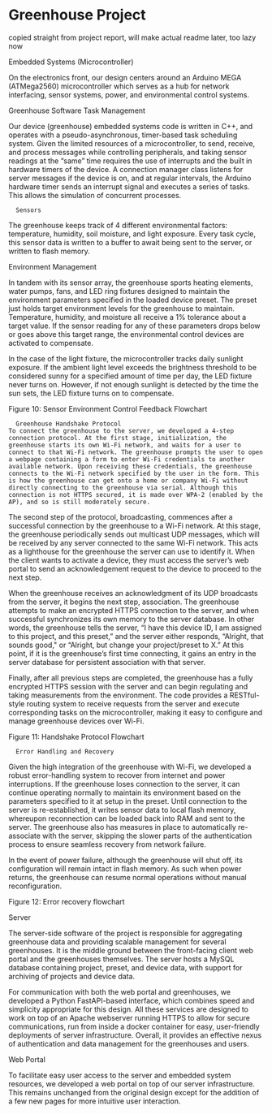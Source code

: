 # Greenhouse Project
copied straight from project report, will make actual readme later, too lazy now

Embedded Systems (Microcontroller) 

On the electronics front, our design centers around an Arduino MEGA (ATMega2560) microcontroller which serves as a hub for network interfacing, sensor systems, power, and environmental control systems.  

Greenhouse Software Task Management 

Our device (greenhouse) embedded systems code is written in C++, and operates with a pseudo-asynchronous, timer-based task scheduling system. Given the limited resources of a microcontroller, to send, receive, and process messages while controlling peripherals, and taking sensor readings at the “same” time requires the use of interrupts and the built in hardware timers of the device. A connection manager class listens for server messages if the device is on, and at regular intervals, the Arduino hardware timer sends an interrupt signal and executes a series of tasks. This allows the simulation of concurrent processes.  

      Sensors 

The greenhouse keeps track of 4 different environmental factors: temperature, humidity, soil moisture, and light exposure. Every task cycle, this sensor data is written to a buffer to await being sent to the server, or written to flash memory. 

Environment Management 

In tandem with its sensor array, the greenhouse sports heating elements, water pumps, fans, and LED ring fixtures designed to maintain the environment parameters specified in the loaded device preset. The preset just holds target environment levels for the greenhouse to maintain. Temperature, humidity, and moisture all receive a 1% tolerance about a target value. If the sensor reading for any of these parameters drops below or goes above this target range, the environmental control devices are activated to compensate.  

In the case of the light fixture, the microcontroller tracks daily sunlight exposure. If the ambient light level exceeds the brightness threshold to be considered sunny for a specified amount of time per day, the LED fixture never turns on. However, if not enough sunlight is detected by the time the sun sets, the LED fixture turns on to compensate. 

 

Figure 10: Sensor Environment Control Feedback Flowchart 

 
      Greenhouse Handshake Protocol 
	To connect the greenhouse to the server, we developed a 4-step connection protocol. At the first stage, initialization, the greenhouse starts its own Wi-Fi network, and waits for a user to connect to that Wi-Fi network. The greenhouse prompts the user to open a webpage containing a form to enter Wi-Fi credentials to another available network. Upon receiving these credentials, the greenhouse connects to the Wi-Fi network specified by the user in the form. This is how the greenhouse can get onto a home or company Wi-Fi without directly connecting to the greenhouse via serial. Although this connection is not HTTPS secured, it is made over WPA-2 (enabled by the AP), and so is still moderately secure. 

The second step of the protocol, broadcasting, commences after a successful connection by the greenhouse to a Wi-Fi network. At this stage, the greenhouse periodically sends out multicast UDP messages, which will be received by any server connected to the same Wi-Fi network. This acts as a lighthouse for the greenhouse the server can use to identify it. When the client wants to activate a device, they must access the server’s web portal to send an acknowledgement request to the device to proceed to the next step. 

When the greenhouse receives an acknowledgment of its UDP broadcasts from the server, it begins the next step, association. The greenhouse attempts to make an encrypted HTTPS connection to the server, and when successful synchronizes its own memory to the server database. In other words, the greenhouse tells the server, “I have this device ID, I am assigned to this project, and this preset,” and the server either responds, “Alright, that sounds good," or “Alright, but change your project/preset to X.” At this point, if it is the greenhouse’s first time connecting, it gains an entry in the server database for persistent association with that server. 

Finally, after all previous steps are completed, the greenhouse has a fully encrypted HTTPS session with the server and can begin regulating and taking measurements from the environment. The code provides a RESTful-style routing system to receive requests from the server and execute corresponding tasks on the microcontroller, making it easy to configure and manage greenhouse devices over Wi-Fi. 

                                           

Figure 11: Handshake Protocol Flowchart 

 

      Error Handling and Recovery 

Given the high integration of the greenhouse with Wi-Fi, we developed a robust error-handling system to recover from internet and power interruptions. If the greenhouse loses connection to the server, it can continue operating normally to maintain its environment based on the parameters specified to it at setup in the preset. Until connection to the server is re-established, it writes sensor data to local flash memory, whereupon reconnection can be loaded back into RAM and sent to the server. The greenhouse also has measures in place to automatically re-associate with the server, skipping the slower parts of the authentication process to ensure seamless recovery from network failure. 

In the event of power failure, although the greenhouse will shut off, its configuration will remain intact in flash memory. As such when power returns, the greenhouse can resume normal operations without manual reconfiguration. 

 

Figure 12: Error recovery flowchart 

 

Server 

The server-side software of the project is responsible for aggregating greenhouse data and providing scalable management for several greenhouses. It is the middle ground between the front-facing client web portal and the greenhouses themselves. The server hosts a MySQL database containing project, preset, and device data, with support for archiving of projects and device data.  

For communication with both the web portal and greenhouses, we developed a Python FastAPI-based interface, which combines speed and simplicity appropriate for this design. All these services are designed to work on top of an Apache webserver running HTTPS to allow for secure communications, run from inside a docker container for easy, user-friendly deployments of server infrastructure. Overall, it provides an effective nexus of authentication and data management for the greenhouses and users. 

 

Web Portal 

To facilitate easy user access to the server and embedded system resources, we developed a web portal on top of our server infrastructure. This remains unchanged from the original design except for the addition of a few new pages for more intuitive user interaction.  
